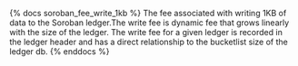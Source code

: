 {% docs soroban_fee_write_1kb %}
The fee associated with writing 1KB of data to the Soroban ledger.The write fee is dynamic fee that grows linearly with the size of the ledger. The write fee for a given ledger is recorded in the ledger header and has a direct relationship to the bucketlist size of the ledger db.
{% enddocs %}
